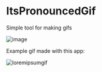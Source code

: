 # ItsPronouncedGif

Simple tool for making gifs

![image](https://github.com/user-attachments/assets/ec92039e-bdc6-44be-a9f0-1fbec73874d5)

Example gif made with this app:

![loremipsumgif](https://github.com/user-attachments/assets/1e5aeff4-0e9d-4b78-bc1a-9c268de8d089)
